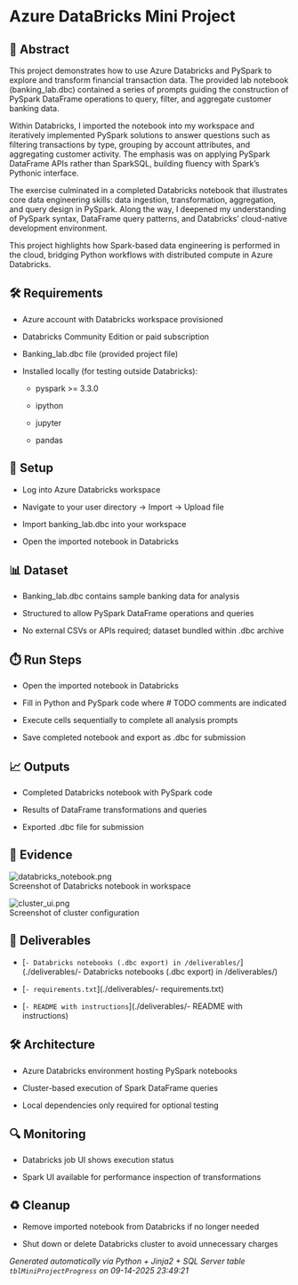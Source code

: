 # Azure DataBricks Mini Project


## 📖 Abstract
This project demonstrates how to use Azure Databricks and PySpark to explore and transform financial transaction data. The provided lab notebook (banking_lab.dbc) contained a series of prompts guiding the construction of PySpark DataFrame operations to query, filter, and aggregate customer banking data.

Within Databricks, I imported the notebook into my workspace and iteratively implemented PySpark solutions to answer questions such as filtering transactions by type, grouping by account attributes, and aggregating customer activity. The emphasis was on applying PySpark DataFrame APIs rather than SparkSQL, building fluency with Spark’s Pythonic interface.

The exercise culminated in a completed Databricks notebook that illustrates core data engineering skills: data ingestion, transformation, aggregation, and query design in PySpark. Along the way, I deepened my understanding of PySpark syntax, DataFrame query patterns, and Databricks’ cloud-native development environment.

This project highlights how Spark-based data engineering is performed in the cloud, bridging Python workflows with distributed compute in Azure Databricks.



## 🛠 Requirements
- Azure account with Databricks workspace provisioned
- Databricks Community Edition or paid subscription
- Banking_lab.dbc file (provided project file)
- Installed locally (for testing outside Databricks):
  - pyspark >= 3.3.0
  - ipython
  - jupyter
  - pandas



## 🧰 Setup
- Log into Azure Databricks workspace
- Navigate to your user directory → Import → Upload file
- Import banking_lab.dbc into your workspace
- Open the imported notebook in Databricks



## 📊 Dataset
- Banking_lab.dbc contains sample banking data for analysis
- Structured to allow PySpark DataFrame operations and queries
- No external CSVs or APIs required; dataset bundled within .dbc archive



## ⏱️ Run Steps
- Open the imported notebook in Databricks
- Fill in Python and PySpark code where # TODO comments are indicated
- Execute cells sequentially to complete all analysis prompts
- Save completed notebook and export as .dbc for submission



## 📈 Outputs
- Completed Databricks notebook with PySpark code
- Results of DataFrame transformations and queries
- Exported .dbc file for submission



## 📸 Evidence

![databricks_notebook.png](./evidence/databricks_notebook.png)  
Screenshot of Databricks notebook in workspace

![cluster_ui.png](./evidence/cluster_ui.png)  
Screenshot of cluster configuration




## 📎 Deliverables

- [`- Databricks notebooks (.dbc export) in /deliverables/`](./deliverables/- Databricks notebooks (.dbc export) in /deliverables/)

- [`- requirements.txt`](./deliverables/- requirements.txt)

- [`- README with instructions`](./deliverables/- README with instructions)




## 🛠️ Architecture
- Azure Databricks environment hosting PySpark notebooks
- Cluster-based execution of Spark DataFrame queries
- Local dependencies only required for optional testing



## 🔍 Monitoring
- Databricks job UI shows execution status
- Spark UI available for performance inspection of transformations



## ♻️ Cleanup
- Remove imported notebook from Databricks if no longer needed
- Shut down or delete Databricks cluster to avoid unnecessary charges



*Generated automatically via Python + Jinja2 + SQL Server table `tblMiniProjectProgress` on 09-14-2025 23:49:21*